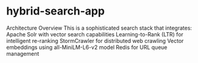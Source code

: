 # hybrid-search-app
Architecture Overview This is a sophisticated search stack that integrates:  Apache Solr with vector search capabilities Learning-to-Rank (LTR) for intelligent re-ranking StormCrawler for distributed web crawling Vector embeddings using all-MiniLM-L6-v2 model Redis for URL queue management
